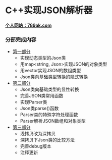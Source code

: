 # C++实现JSON解析器
<b>[个人网站：789ak.com](https://789ak.com)</b>
### 分部完成内容
- [第一部分](https://789ak.com/content/c%e5%ae%9e%e7%8e%b0json-%e8%a7%a3%e6%9e%90%e5%99%a8%ef%bc%9apart1/)
  - 实现动态类型的Json类
  - 用map<string, Json>实现JSON的对象类型
  - 用vector<JSON>实现JSON的数组类型
  - Json类向基础类型转换的隐式转换
- [第二部分](https://789ak.com/content/c%e5%ae%9e%e7%8e%b0json-%e8%a7%a3%e6%9e%90%e5%99%a8%ef%bc%9apart2/)
  - Json类向基础类型的显性转换
  - 完善JSON类常用函数
  - 实现Parser类
  - Json类parse()函数
  - Parser类的特殊字符处理函数
  - Parser解析JSON数组和对象类型
- [第三部分](https://789ak.com/content/c%e5%ae%9e%e7%8e%b0json-%e8%a7%a3%e6%9e%90%e5%99%a8%ef%bc%9apart3-1/)
  - 浅拷贝改为深拷贝
  - 深拷贝下Json类的比较方法
  - 完善debug版本
  - 注释更新

